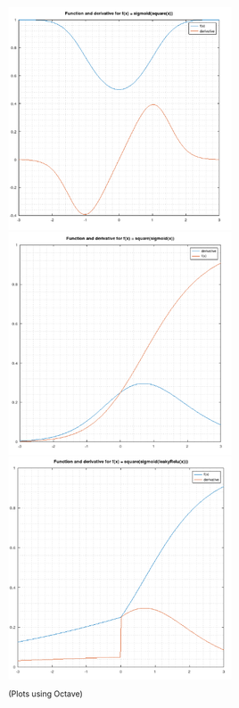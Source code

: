 <img src="res/sigmoid_square.png" width="400" height="400"/>

<img src="res/square_sigmoid.png" width="400" height="400"/>

<img src="res/square_sigmoid_leakyrelu.png" width="400" height="400"/>

(Plots using Octave)
